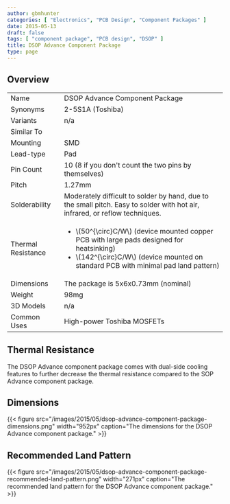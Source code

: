 ```yaml
---
author: gbmhunter
categories: [ "Electronics", "PCB Design", "Component Packages" ]
date: 2015-05-13
draft: false
tags: [ "component package", "PCB design", "DSOP" ]
title: DSOP Advance Component Package
type: page
---
```


## Overview

<table>
<tbody>
<tr >
<td >Name</td>
<td >DSOP Advance Component Package</td>
</tr>
<tr >
<td >Synonyms</td>
<td>2-5S1A (Toshiba)</td>
</tr>
<tr >
<td >Variants</td>
<td >n/a</td>
</tr>
<tr >
<td >Similar To
</td>
<td > 
</td></tr><tr >
<td >Mounting
</td>
<td >SMD
</td></tr><tr >
<td >Lead-type
</td>
<td >Pad
</td></tr><tr >
<td >Pin Count
</td>
<td >10 (8 if you don't count the two pins by themselves)
</td></tr><tr >
<td >Pitch
</td>
<td >1.27mm
</td></tr><tr >
<td >Solderability
</td>
<td >Moderately difficult to solder by hand, due to the small pitch. Easy to solder with hot air, infrared, or reflow techniques.
</td></tr><tr >
<td >Thermal Resistance
</td>
<td >
    <ul>
        <li>\(50^{\circ}C/W\) (device mounted copper PCB with large pads designed for heatsinking)</li>
        <li>\(142^{\circ}C/W\) (device mounted on standard PCB with minimal pad land pattern)</li>
    </ul>
</td></tr><tr >
<td >Dimensions
</td>
<td >The package is 5x6x0.73mm (nominal)</td>
</tr>
<tr >
<td >Weight
</td>
<td >98mg</td>
</tr>
<tr >
<td >3D Models</td>
<td>n/a</td>
</tr>
<tr >
  <td >Common Uses</td>
  <td>High-power Toshiba MOSFETs</td>
</tr>
</tbody>
</table>

## Thermal Resistance

The DSOP Advance component package comes with dual-side cooling features to further decrease the thermal resistance compared to the SOP Advance component package.

## Dimensions

{{< figure src="/images/2015/05/dsop-advance-component-package-dimensions.png" width="952px" caption="The dimensions for the DSOP Advance component package."  >}}

## Recommended Land Pattern

{{< figure src="/images/2015/05/dsop-advance-component-package-recommended-land-pattern.png" width="271px" caption="The recommended land pattern for the DSOP Advance component package."  >}}